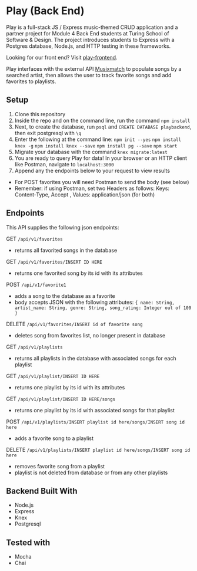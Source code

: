# Play (Back End)

Play is a full-stack JS / Express music-themed CRUD application and a partner project for Module 4 Back End students at Turing School of Software & Design. The project introduces students to Express with a Postgres database, Node.js, and HTTP testing in these frameworks.
 
Looking for our front end? Visit [play-frontend](https://github.com/BeccaHyland/play-frontend).
 
Play interfaces with the external API [Musixmatch](https://developer.musixmatch.com/)  to populate songs by a searched artist, then allows the user to track favorite songs and add favorites to playlists.
 
 ## Setup
1. Clone this repository
2. Inside the repo and on the command line, run the command `npm install` 
3. Next, to create the database, run `psql` and `CREATE DATABASE playbackend`, then exit postgresql with `\q`
4. Enter the following at the command line:
`npm init --yes`
`npm install knex -g`
`npm install knex --save`
`npm install pg --save`
`npm start`
5. Migrate your database with the command `knex migrate:latest`
6. You are ready to query Play for data! In your browser or an HTTP client like Postman, navigate to `localhost:3000`
7. Append any the endpoints below to your request to view results
 * For POST favorites you will need Postman to send the body (see below)
 * Remember: if using Postman, set two Headers as follows: Keys: Content-Type, Accept , Values: application/json (for both)
 
 ## Endpoints
 This API supplies the following json endpoints:
 
 GET `/api/v1/favorites`
 * returns all favorited songs in the database
 
 GET `/api/v1/favorites/INSERT ID HERE`
 * returns one favorited song by its id with its attributes
 
 POST `/api/v1/favorite1`
 * adds a song to the database as a favorite
 * body accepts JSON with the following attributes:
 `{ name: String, artist_name: String, genre: String, song_rating: Integer out of 100 }`
 
 DELETE `/api/v1/favorites/INSERT id of favorite song`
 * deletes song from favorites list, no longer present in database
 
 GET `/api/v1/playlists`
 * returns all playlists in the database with associated songs for each playlist
 
 GET `/api/v1/playlist/INSERT ID HERE`
 * returns one playlist by its id with its attributes
 
  GET `/api/v1/playlist/INSERT ID HERE/songs`
 * returns one playlist by its id with associated songs for that playlist

 POST `/api/v1/playlists/INSERT playlist id here/songs/INSERT song id here`
 * adds a favorite song to a playlist

DELETE `/api/v1/playlists/INSERT playlist id here/songs/INSERT song id here`
* removes favorite song from a playlist
* playlist is not deleted from database or from any other playlists

 ## Backend Built With
 * Node.js
 * Express
 * Knex
 * Postgresql
 
 ## Tested with 
 * Mocha
 * Chai
